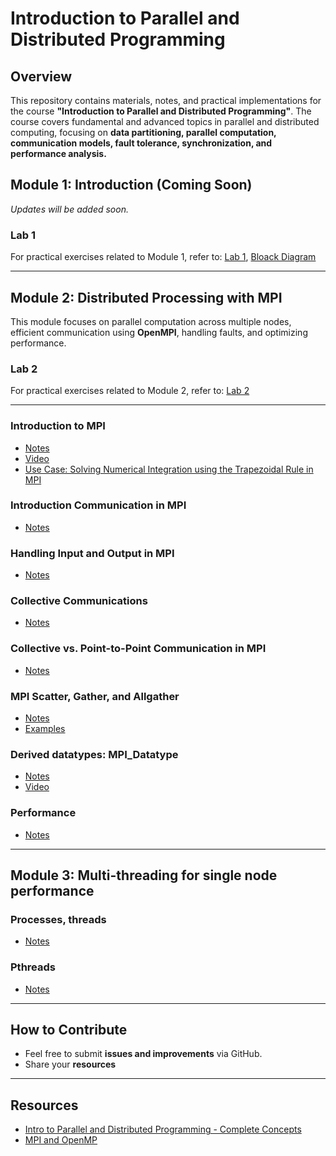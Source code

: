 # **Introduction to Parallel and Distributed Programming**

## **Overview**
This repository contains materials, notes, and practical implementations for the course **"Introduction to Parallel and Distributed Programming"**. The course covers fundamental and advanced topics in parallel and distributed computing, focusing on **data partitioning, parallel computation, communication models, fault tolerance, synchronization, and performance analysis.**

## **Module 1: Introduction (Coming Soon)**
_Updates will be added soon._

### **Lab 1**
For practical exercises related to Module 1, refer to: [Lab 1](https://github.com/sachugowda/pds-bits/blob/main/lab/lab1.md), [Bloack Diagram ](https://github.com/sachugowda/pds-bits/blob/main/lab/IPC_PIPE_RPC.pdf) 

---

## **Module 2: Distributed Processing with MPI**
This module focuses on parallel computation across multiple nodes, efficient communication using **OpenMPI**, handling faults, and optimizing performance.

### **Lab 2**
For practical exercises related to Module 2, refer to: [Lab 2](https://github.com/sachugowda/pds-bits/blob/main/lab/lab2.md)

---
### **Introduction to MPI**
- [Notes](https://github.com/sachugowda/pds-bits/blob/main/CS4/01_Intro_MPI.md)
- [Video](https://www.youtube.com/watch?v=AXs5BCectDM&t=330s)
- [Use Case: Solving Numerical Integration using the Trapezoidal Rule in MPI](https://github.com/sachugowda/pds-bits/blob/main/CS4/03_Usecase_MPI%20can%20be%20used%20for%20numerical%20integration.md) 
### **Introduction Communication in MPI**
- [Notes](https://github.com/sachugowda/pds-bits/blob/main/CS4/02_Communication_Intro.md)
### **Handling Input and Output in MPI**
- [Notes](https://github.com/sachugowda/pds-bits/blob/main/CS4/04_input%26output.md)
### **Collective Communications**
- [Notes](https://wgropp.cs.illinois.edu/courses/cs598-s15/lectures/lecture29.pdf)
### **Collective vs. Point-to-Point Communication in MPI**
- [Notes](https://github.com/sachugowda/pds-bits/blob/main/CS4/05_point-to-point_vs_collective.md)
### **MPI Scatter, Gather, and Allgather**
- [Notes](https://mpitutorial.com/tutorials/mpi-scatter-gather-and-allgather/)
- [Examples](https://enccs.github.io/intermediate-mpi/collective-communication-pt2/#exercise-scatter-and-gather-1)
### **Derived datatypes: MPI_Datatype**
- [Notes](https://enccs.github.io/intermediate-mpi/derived-datatypes-pt2/)
- [Video](https://www.youtube.com/watch?v=diRQmPlBhuo)
### **Performance**
- [Notes](https://github.com/sachugowda/pds-bits/blob/main/CS4/06_performance.md)

---
## **Module 3: Multi-threading for single node performance**

### **Processes, threads**
- [Notes](https://www.geeksforgeeks.org/difference-between-process-and-thread/)

### **Pthreads**
- [Notes](https://github.com/sachugowda/pds-bits/blob/main/CS5/pthreds.md) 
---


## **How to Contribute**
- Feel free to submit **issues and improvements** via GitHub.
- Share your **resources**

---
## **Resources**
- [Intro to Parallel and Distributed Programming - Complete Concepts](https://github.com/amreshcode/BITS-WILP-CloudComputing/tree/main/Intro%20to%20Parallel%20and%20Distributed%20Programming)
- [MPI and OpenMP](https://princetonuniversity.github.io/PUbootcamp/sessions/parallel-programming/Intro_PP_bootcamp_2018.pdf)

